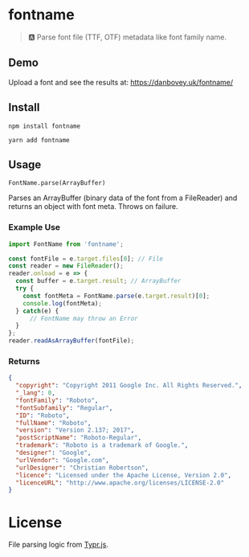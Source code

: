 # fontname 

> 🅰️ Parse font file (TTF, OTF) metadata like font family name.

## Demo

Upload a font and see the results at: https://danbovey.uk/fontname/

## Install

`npm install fontname`

`yarn add fontname`

## Usage

`FontName.parse(ArrayBuffer)`

Parses an ArrayBuffer (binary data of the font from a FileReader) and returns an object with font meta. Throws on failure.

### Example Use

```js
import FontName from 'fontname';

const fontFile = e.target.files[0]; // File
const reader = new FileReader();
reader.onload = e => {
  const buffer = e.target.result; // ArrayBuffer
  try {
    const fontMeta = FontName.parse(e.target.result)[0];
    console.log(fontMeta);
  } catch(e) {
      // FontName may throw an Error
  }
};
reader.readAsArrayBuffer(fontFile);
```

### Returns

```json
{
  "copyright": "Copyright 2011 Google Inc. All Rights Reserved.",
  "_lang": 0,
  "fontFamily": "Roboto",
  "fontSubfamily": "Regular",
  "ID": "Roboto",
  "fullName": "Roboto",
  "version": "Version 2.137; 2017",
  "postScriptName": "Roboto-Regular",
  "trademark": "Roboto is a trademark of Google.",
  "designer": "Google",
  "urlVendor": "Google.com",
  "urlDesigner": "Christian Robertson",
  "licence": "Licensed under the Apache License, Version 2.0",
  "licenceURL": "http://www.apache.org/licenses/LICENSE-2.0"
}
```

# License

File parsing logic from [Typr.js](https://github.com/photopea/Typr.js).
